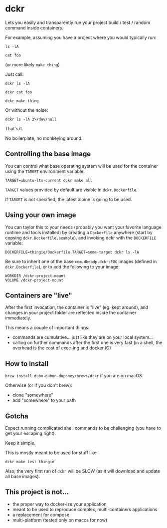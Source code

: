 # dckr

Lets you easily and transparently run your project build / test / random command inside containers.

For example, assuming you have a project where you would typically run:

`ls -lA`

`cat foo`

(or more likely `make thing`)

Just call:

`dckr ls -lA`

`dckr cat foo`

`dckr make thing`

Or without the noise:

`dckr ls -lA 2>/dev/null`

That's it.

No boilerplate, no monkeying around.

## Controlling the base image

You can control what base operating system will be used for the container using the `TARGET` environment variable:

`TARGET=ubuntu-lts-current dckr make all`

`TARGET` values provided by default are visible in `dckr.Dockerfile`.

If `TARGET` is not specified, the latest alpine is going to be used.

## Using your own image

You can taylor this to your needs (probably you want your favorite language runtime and tools installed) by creating a `Dockerfile` anywhere (start by copying `dckr.Dockerfile.example`), and invoking dckr with the `DOCKERFILE` variable:

`DOCKERFILE=thingie/Dockerfile TARGET=some-target dckr ls -lA`

Be sure to inherit one of the base `com.dbdbdp.dckr:FOO` images (defined in `dckr.Dockerfile`), or to add the following to your image:

```
WORKDIR /dckr-project-mount
VOLUME /dckr-project-mount
```

## Containers are "live"

After the first invocation, the container is "live" (eg: kept around), and changes in your project folder are reflected inside the container immediately.

This means a couple of important things:

 * commands are cumulative... just like they are on your local system...
 * calling on further commands after the first one is very fast (in a shell, the overhead is the cost of exec-ing and docker IO)

## How to install

`brew install dubo-dubon-duponey/brews/dckr` if you are on macOS.

Otherwise (or if you don't brew):
 
  * clone "somewhere"
  * add "somewhere" to your path

## Gotcha

Expect running complicated shell commands to be challenging (you have to get your escaping right).

Keep it simple.

This is mostly meant to be used for stuff like:

`dckr make test thingie`

Also, the very first run of `dckr` will be SLOW (as it will download and update all base images).

## This project is not...

 * the proper way to docker-ize your application
 * meant to be used to reproduce complex, multi-containers applications
 * a replacement for compose
 * multi-platform (tested only on macos for now)
